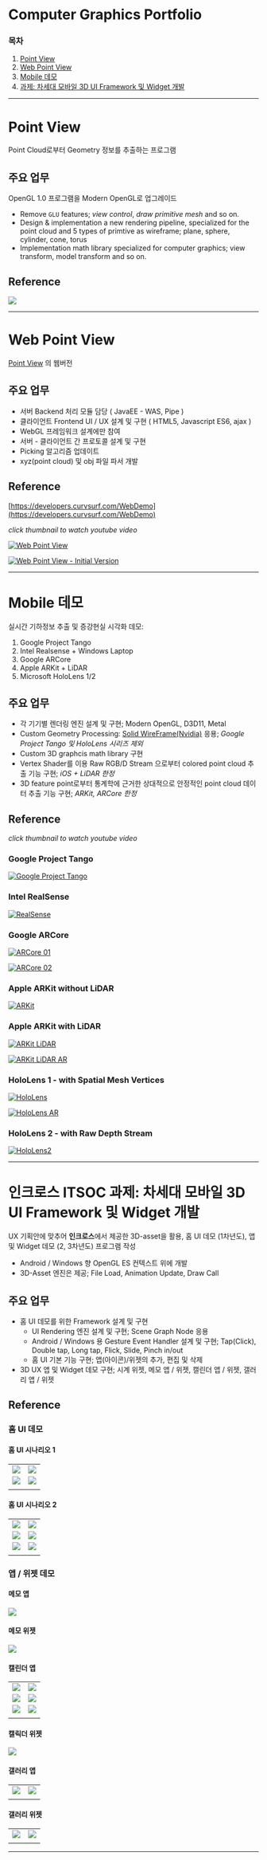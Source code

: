 # Computer Graphics Portfolio

### 목차

1. [Point View](#point-view)
1. [Web Point View](#web-point-view)
1. [Mobile 데모](#mobile-데모)
1. [과제: 차세대 모바일 3D UI Framework 및 Widget 개발](#인크로스-itsoc-과제-차세대-모바일-3d-ui-framework-및-widget-개발)

---

# Point View

Point Cloud로부터 Geometry 정보를 추출하는 프로그램

## 주요 업무

OpenGL 1.0 프로그램을 Modern OpenGL로 업그레이드

- Remove `GLU` features; _view control_, _draw primitive mesh_ and so on.
- Design & implementation a new rendering pipeline, specialized for the point cloud and 5 types of primtive as wireframe; plane, sphere, cylinder, cone, torus
- Implementation math library specialized for computer graphics; view transform, model transform and so on.

## Reference

![](img/fig01_pointview.png)

---

# Web Point View

[Point View](pointview.md) 의 웹버전

## 주요 업무

* 서버 Backend 처리 모듈 담당 ( JavaEE - WAS, Pipe )
* 클라이언트 Frontend UI / UX 설계 및 구현 ( HTML5, Javascript ES6, ajax )
* WebGL 프레임워크 설계에만 참여
* 서버 - 클라이언트 간 프로토콜 설계 및 구현
* Picking 알고리즘 업데이트
* xyz(point cloud) 및 obj 파일 파서 개발

## Reference

[https://developers.curvsurf.com/WebDemo](https://developers.curvsurf.com/WebDemo)

_click thumbnail to watch youtube video_

[![Web Point View](https://i.ytimg.com/vi/jWrk_zz9xX4/hqdefault.jpg?sqp=-oaymwEcCPYBEIoBSFXyq4qpAw4IARUAAIhCGAFwAcABBg==&rs=AOn4CLDKlNfv3lvQjcnbgYzfDWHU8ofeeQ)](https://youtu.be/jWrk_zz9xX4?si=sqXvq2Yd5u0NVaQi)

[![Web Point View - Initial Version](https://i.ytimg.com/vi/oKlxI2r2oWU/hqdefault.jpg?sqp=-oaymwEcCPYBEIoBSFXyq4qpAw4IARUAAIhCGAFwAcABBg==&rs=AOn4CLD6wFFAPOJmNEcCGvzV1Hf5xJfYpw)](https://youtu.be/oKlxI2r2oWU?si=vrZwAIydJojVboQH)

---

# Mobile 데모

실시간 기하정보 추출 및 증강현실 시각화 데모:

1. Google Project Tango
1. Intel Realsense + Windows Laptop
1. Google ARCore
1. Apple ARKit + LiDAR
1. Microsoft HoloLens 1/2

## 주요 업무

* 각 기기별 렌더링 엔진 설계 및 구현; Modern OpenGL, D3D11, Metal
* Custom Geometry Processing: [Solid WireFrame(Nvidia)](https://developer.download.nvidia.com/SDK/10/direct3d/Source/SolidWireframe/Doc/SolidWireframe.pdf) 응용; _Google Project Tango 및 HoloLens 시리즈 제외_
* Custom 3D graphcis math library 구현
* Vertex Shader를 이용 Raw RGB/D Stream 으로부터 colored point cloud 추출 기능 구현; _iOS + LiDAR 한정_
* 3D feature point로부터 통계학에 근거한 상대적으로 안정적인 point cloud 데이터 추출 기능 구현; _ARKit, ARCore 한정_

## Reference

_click thumbnail to watch youtube video_

### Google Project Tango

[![Google Project Tango](https://i.ytimg.com/an_webp/8ruiudETvuY/mqdefault_6s.webp?du=3000&sqp=CIiLo60G&rs=AOn4CLD_9ozlA3S3Wtf5kxV_Wy5zjWkClA)](https://www.youtube.com/watch?v=8ruiudETvuY)

### Intel RealSense

[![RealSense](https://i.ytimg.com/an_webp/HGwojt6Gqrc/mqdefault_6s.webp?du=3000&sqp=CKedo60G&rs=AOn4CLCn2Du5s0wdxeWxgOwbnsQvjWXUHQ)](https://www.youtube.com/watch?v=HGwojt6Gqrc)

### Google ARCore

[![ARCore 01](https://i.ytimg.com/vi/p2mkBKEp0_U/hqdefault.jpg?sqp=-oaymwEcCNACELwBSFXyq4qpAw4IARUAAIhCGAFwAcABBg==&rs=AOn4CLB-DnnFTkdyG93ZWzVkaka9jxVtIg)](https://youtu.be/p2mkBKEp0_U?si=hyPEVaYhkIP5EU-Q)

[![ARCore 02](https://i.ytimg.com/vi/EqQuSTjVL18/hqdefault.jpg?sqp=-oaymwEcCNACELwBSFXyq4qpAw4IARUAAIhCGAFwAcABBg==&rs=AOn4CLB1jEhBnmX6daJHt9P1cClPTsoHhg)](https://youtu.be/EqQuSTjVL18?si=6peCgVK3a5lRmUOd&t=30)

### Apple ARKit without LiDAR

[![ARKit](https://i.ytimg.com/vi/PkHjW68JMHQ/hqdefault.jpg?sqp=-oaymwEcCNACELwBSFXyq4qpAw4IARUAAIhCGAFwAcABBg==&rs=AOn4CLDAOTv7jWNZ96jODAGRVUApqDEdxg)](https://youtu.be/PkHjW68JMHQ?si=W2Uf6tIF0eSCV_N2)

### Apple ARKit with LiDAR

[![ARKit LiDAR](https://i.ytimg.com/an_webp/Pq55xNtvbzQ/mqdefault_6s.webp?du=3000&sqp=CNCWo60G&rs=AOn4CLDBKmOVlOR7gLbXhhTTz_k7Mq5IxQ)](https://www.youtube.com/watch?v=Pq55xNtvbzQ)

[![ARKit LiDAR AR](https://i.ytimg.com/an_webp/eSGY49ND6dY/mqdefault_6s.webp?du=3000&sqp=CJqio60G&rs=AOn4CLATxolIMIweyCDBuiBufMuP9DY7yg)](https://www.youtube.com/watch?v=eSGY49ND6dY)


### HoloLens 1 - with Spatial Mesh Vertices

[![HoloLens](https://i.ytimg.com/an_webp/4RYMR8i8suU/mqdefault_6s.webp?du=3000&sqp=CMejo60G&rs=AOn4CLBFkVWMvbjORil7uGnMAG6llAMZnQ)](https://www.youtube.com/watch?v=4RYMR8i8suU)

[![HoloLens AR](https://i.ytimg.com/vi/_Cao7bVZAMg/hqdefault.jpg?sqp=-oaymwEcCNACELwBSFXyq4qpAw4IARUAAIhCGAFwAcABBg==&rs=AOn4CLDPqqEdMOoLoKse9yXWkcJRLZWOwA)](https://www.youtube.com/watch?v=_Cao7bVZAMg)

### HoloLens 2 - with Raw Depth Stream

[![HoloLens2](https://i.ytimg.com/an_webp/IDrfxeHuZVo/mqdefault_6s.webp?du=3000&sqp=CPqmo60G&rs=AOn4CLB_dNf23Dmi66VGdFiB2Dum5bGGxw)](https://www.youtube.com/watch?v=IDrfxeHuZVo)

---

# 인크로스 ITSOC 과제: 차세대 모바일 3D UI Framework 및 Widget 개발

UX 기획안에 맞추어 **인크로스**에서 제공한 3D-asset을 활용, 홈 UI 데모 (1차년도), 앱 및 Widget 데모 (2, 3차년도) 프로그램 작성

* Android / Windows 향 OpenGL ES 컨텍스트 위에 개발
* 3D-Asset 엔진은 제공; File Load, Animation Update, Draw Call

## 주요 업무

- 홈 UI 데모를 위한 Framework 설계 및 구현
   * UI Rendering 엔진 설계 및 구현; Scene Graph Node 응용
   * Android / Windows 용 Gesture Event Handler 설계 및 구현; Tap(Click), Double tap, Long tap, Flick, Slide, Pinch in/out
   * 홈 UI 기본 기능 구현; 앱(아이콘)/위젯의 추가, 편집 및 삭제
- 3D UX 앱 및 Widget 데모 구현; 시계 위젯, 메모 앱 / 위젯, 캘린더 앱 / 위젯, 갤러리 앱 / 위젯

## Reference

### 홈 UI 데모

#### 홈 UI 시나리오 1

| | |
|:---:|:---:|
| ![](img/itsoc/s01_fig01.png) | ![](img/itsoc/s01_fig03.png) |
| ![](img/itsoc/s01_fig02.png) | ![](img/itsoc/s01_fig04.png) |
| | |

#### 홈 UI 시나리오 2

| | |
|:---:|:---:|
| ![](img/itsoc/s02_fig01.png) | ![](img/itsoc/s02_fig04.png) |
| ![](img/itsoc/s02_fig02.png) | ![](img/itsoc/s02_fig05.png) |
| ![](img/itsoc/s02_fig03.png) | ![](img/itsoc/s02_fig06.png) |
| | |

### 앱 / 위젯 데모

#### 메모 앱

![](img/itsoc/memo_app_fig01.png)

#### 메모 위젯

![](img/itsoc/memo_widget_fig01.png)

#### 캘린더 앱

| | |
|:---:|:---:|
| ![](img/itsoc/calander_app_fig01.png) | ![](img/itsoc/calander_app_fig02.png) |
| ![](img/itsoc/calander_app_fig03.png) | ![](img/itsoc/calander_app_fig04.png) |
| ![](img/itsoc/calander_app_fig05.png) | ![](img/itsoc/calander_app_fig06.png) |
| | |

#### 캘릭더 위젯

![](img/itsoc/calander_widget_fig01.png)

#### 갤러리 앱

| | |
|:---:|:---:|
| ![](img/itsoc/gallary_app_fig01.png) | ![](img/itsoc/gallary_app_fig02.png) |
| | |

#### 갤러리 위젯

| | |
|:-:|:-:|
| ![](img/itsoc/gallary_widget_fig01.png) | ![](img/itsoc/gallary_widget_fig02.png) |
| | |

---
